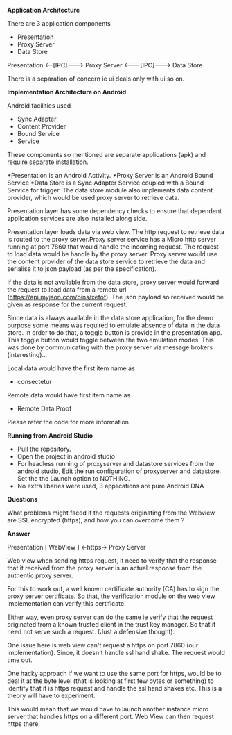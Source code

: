 
**Application Architecture** 

There are 3 application components 

* Presentation
* Proxy Server
* Data Store

Presentation <--[IPC]---> Proxy Server <---[IPC]---> Data Store

There is a separation of concern ie ui deals only with ui so on. 

**Implementation Architecture on Android**

Android facilities used 

* Sync Adapter
* Content Provider
* Bound Service
* Service

These components so mentioned are separate applications (apk) and require 
separate installation.  

*Presentation is an Android Activity. 
*Proxy Server is an Android Bound Service 
*Data Store is a Sync Adapter Service coupled with a Bound Service for trigger.
The data store module also implements data content provider, which would be
used proxy server to retrieve data.

Presentation layer has some dependency checks to ensure that dependent application
services are also installed along side. 

Presentation layer loads data via web view. The http request to retrieve data is 
routed to the proxy server.Proxy server service has a Micro http server running at
port 7860 that would handle the incoming request. The request to load data would 
be handle by the proxy server. Proxy server would use the content provider of the
data store service to retrieve the data and serialise it to json payload (as per 
the specification). 

If the data is not available from the data store, proxy server would forward the
request to load data from a remote url (https://api.myjson.com/bins/xefof). The 
json payload so received would be given as response for the current request.
 
Since data is always available in the data store application, for the demo purpose
some means was required to emulate absence of data in the data store. In order to
do that, a toggle button is provide in the presentation app. This toggle button 
would toggle between the two emulation modes. This was done by communicating 
with the proxy server via message brokers (interesting)...

Local data would have the first item name as 

* consectetur

Remote data would have first item name as

* Remote Data Proof

Please refer the code for more information 

**Running from Android Studio**
* Pull the repository.
* Open the project in android studio
* For headless running of proxyserver and datastore services from the android studio, 
  Edit the run configuration of proxyserver and datastore. Set the the Launch option 
  to NOTHING.
* No extra libaries were used, 3 applications are pure Android DNA

**Questions** 

What problems might faced if the requests originating from the Webview are 
SSL encrypted (https), and how you can overcome them ?

**Answer** 

Presentation [ WebView ] <-https-> Proxy Server

Web view when sending https request, it need to verify that the response that it 
received from the proxy server is an actual response from the authentic proxy
server.

For this to work out, a well known certificate authority (CA) has to sign the proxy
server certificate. So that, the verification module on the web view implementation
can verify this certificate.

Either way, even proxy server can do the same ie verify that the request originated
from a known trusted client in the trust key manager. So that it need not serve such a
request. (Just a defensive thought). 

One issue here is web view can't request a https on port 7860 (our implementation).
Since, it doesn't handle ssl hand shake. The request would time out. 

One hacky approach if we want to use the same port for https, would be to deal
it at the byte level (that is looking at first few bytes or something) to identify
that it is https request and handle the ssl hand shakes etc. This is a theory 
will have to experiment.

This would mean that we would have to launch another instance micro server that
handles https on a different port. Web View can then request https there.  
